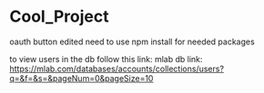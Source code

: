 # Cool_Project

oauth button edited 
need to use npm install for needed packages

to view users in the db follow this link:
mlab db link:
https://mlab.com/databases/accounts/collections/users?q=&f=&s=&pageNum=0&pageSize=10
